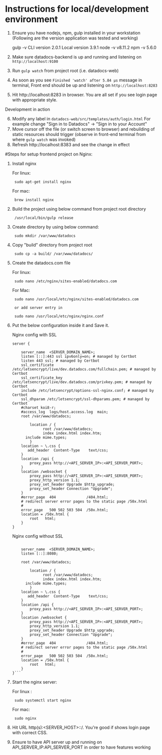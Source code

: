 # Instructions for local/development environment

1. Ensure you have nodejs, npm, gulp installed in your workstation (Following are the version application was tested and working)

    gulp -v
     CLI version 2.0.1
     Local version 3.9.1
    node -v
       v8.11.2
    npm -v
       5.6.0
2. Make sure datadocs-backend is up and running and listening on `http://localhost:9100`
3. Run `gulp watch` from project root (i.e. datadocs-web)
4. As soon as you see `Finished 'watch' after 5.84 μs` message in terminal, Front end should be up and listening on `http://localhost:8283`
5. Hit http://localhost:8283 in browser. You are all set if you see login page with appropriate style.

Development in action

6. Modify any label in `datadocs-web/src/templates/auth/login.html` For example change "Sign in to Datadocs" -> "Sign in to your Account"
7. Move cursor off the file (or switch screen to browser) and rebuilding of static resources should trigger (observe in front-end terminal from where `gulp watch` was invoked)
8. Refresh http://localhost:8383 and see the change in effect

#Steps for setup frontend project on Nginx:

1. Install nginx

	For linux:
		
		sudo apt-get install nginx

	For mac:

		brew install nginx

2. Build the project using below command from project root directory
	
	    /usr/local/bin/gulp release

3. Create  directory by using below command:
	
	    sudo mkdir /var/www/datadocs

4. Copy "build" directory from project root
	    
	    sudo cp -a build/ /var/www/datadocs/

5. Create the datadocs.com file
	
	For linux:

		sudo nano /etc/nginx/sites-enabled/datadocs.com
	
	For Mac:

		sudo nano /usr/local/etc/nginx/sites-enabled/datadocs.com
		
		or add server entry in
		
		sudo nano /usr/local/etc/nginx/nginx.conf

6. Put the below configuration inside it and Save it. 
	
	Nginx config with SSL 
	
	```
	server {
       
        server_name  <SERVER_DOMAIN_NAME>;
        listen [::]:443 ssl ipv6only=on; # managed by Certbot
        listen 443 ssl; # managed by Certbot
        ssl_certificate /etc/letsencrypt/live/dev.datadocs.com/fullchain.pem; # managed by Certbot
        ssl_certificate_key /etc/letsencrypt/live/dev.datadocs.com/privkey.pem; # managed by Certbot
        include /etc/letsencrypt/options-ssl-nginx.conf; # managed by Certbot
        ssl_dhparam /etc/letsencrypt/ssl-dhparams.pem; # managed by Certbot
        #charset koi8-r;
        #access_log  logs/host.access.log  main;
        root /var/www/datadocs;
 
            location / {
                  root /var/www/datadocs;
                  index index.html index.htm;
          include mime.types;
            }
        location ~ \.css {
           add_header  Content-Type    text/css;
        }
        location /api {
            proxy_pass http://<API_SERVER_IP>:<API_SERVER_PORT>;
        }  
        location /websocket {
            proxy_pass http://<API_SERVER_IP>:<API_SERVER_PORT>;
            proxy_http_version 1.1;
            proxy_set_header Upgrade $http_upgrade;
            proxy_set_header Connection "Upgrade";
        }
        #error_page  404              /404.html;
        # redirect server error pages to the static page /50x.html
        #
        error_page   500 502 503 504  /50x.html;
        location = /50x.html {
            root   html;
        }
    }
    ```
    
    Nginx config without SSL
    
    ```server {
       
        server_name  <SERVER_DOMAIN_NAME>;
        listen [::]:8080;
        
        root /var/www/datadocs;
 
            location / {
                  root /var/www/datadocs;
                  index index.html index.htm;
          include mime.types;
            }
        location ~ \.css {
           add_header  Content-Type    text/css;
        }
        location /api {
            proxy_pass http://<API_SERVER_IP>:<API_SERVER_PORT>;
        }  
        location /websocket {
            proxy_pass http://<API_SERVER_IP>:<API_SERVER_PORT>;
            proxy_http_version 1.1;
            proxy_set_header Upgrade $http_upgrade;
            proxy_set_header Connection "Upgrade";
        }
        #error_page  404              /404.html;
        # redirect server error pages to the static page /50x.html
        #
        error_page   500 502 503 504  /50x.html;
        location = /50x.html {
            root   html;
        }
    }```  

7. Start the nginx server:
	
	For linux :

		sudo systemctl start nginx
	
	For mac:

		sudo nginx

8. Hit URL http(s):<SERVER_HOST>:<PORT>:/. You're good if shows login page with correct CSS.

9. Ensure to have API server up and running on API_SERVER_IP:API_SERVER_PORT in order to have features working
